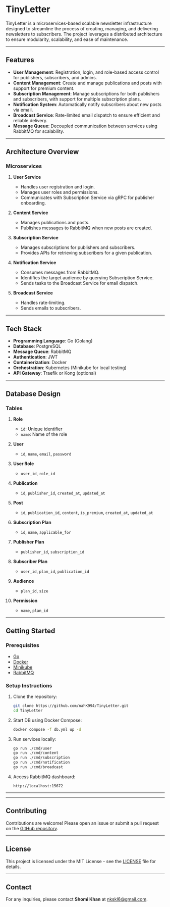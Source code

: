 # TinyLetter

TinyLetter is a microservices-based scalable newsletter infrastructure designed to streamline the process of creating, managing, and delivering newsletters to subscribers. The project leverages a distributed architecture to ensure modularity, scalability, and ease of maintenance.

---

## **Features**

- **User Management**: Registration, login, and role-based access control for publishers, subscribers, and admins.
- **Content Management**: Create and manage publications and posts with support for premium content.
- **Subscription Management**: Manage subscriptions for both publishers and subscribers, with support for multiple subscription plans.
- **Notification System**: Automatically notify subscribers about new posts via email.
- **Broadcast Service**: Rate-limited email dispatch to ensure efficient and reliable delivery.
- **Message Queue**: Decoupled communication between services using RabbitMQ for scalability.

---

## **Architecture Overview**

### **Microservices**

1. **User Service**
   - Handles user registration and login.
   - Manages user roles and permissions.
   - Communicates with Subscription Service via gRPC for publisher onboarding.

2. **Content Service**
   - Manages publications and posts.
   - Publishes messages to RabbitMQ when new posts are created.

3. **Subscription Service**
   - Manages subscriptions for publishers and subscribers.
   - Provides APIs for retrieving subscribers for a given publication.

4. **Notification Service**
   - Consumes messages from RabbitMQ.
   - Identifies the target audience by querying Subscription Service.
   - Sends tasks to the Broadcast Service for email dispatch.

5. **Broadcast Service**
   - Handles rate-limiting.
   - Sends emails to subscribers.

---

## **Tech Stack**

- **Programming Language**: Go (Golang)
- **Database**: PostgreSQL
- **Message Queue**: RabbitMQ
- **Authentication**: JWT
- **Containerization**: Docker
- **Orchestration**: Kubernetes (Minikube for local testing)
- **API Gateway**: Traefik or Kong (optional)

---

## **Database Design**

### **Tables**

1. **Role**
   - `id`: Unique identifier
   - `name`: Name of the role

2. **User**
   - `id`, `name`, `email`, `password`

3. **User Role**
   - `user_id`, `role_id`

4. **Publication**
   - `id`, `publisher_id`, `created_at`, `updated_at`

5. **Post**
   - `id`, `publication_id`, `content`, `is_premium`, `created_at`, `updated_at`

6. **Subscription Plan**
   - `id`, `name`, `applicable_for`

7. **Publisher Plan**
   - `publisher_id`, `subscription_id`

8. **Subscriber Plan**
   - `user_id`, `plan_id`, `publication_id`

9. **Audience**
   - `plan_id`, `size`

10. **Permission**
    - `name`, `plan_id`

---

## **Getting Started**

### **Prerequisites**

- [Go](https://golang.org/)
- [Docker](https://www.docker.com/)
- [Minikube](https://minikube.sigs.k8s.io/docs/)
- [RabbitMQ](https://www.rabbitmq.com/)

### **Setup Instructions**

1. Clone the repository:
   ```bash
   git clone https://github.com/nahK994/TinyLetter.git
   cd TinyLetter
   ```

2. Start DB using Docker Compose:
   ```bash
   docker compose -f db.yml up -d
   ```

3. Run services locally:
   ```bash
   go run ./cmd/user
   go run ./cmd/content
   go run ./cmd/subscription
   go run ./cmd/notification
   go run ./cmd/broadcast
   ```

4. Access RabbitMQ dashboard:
   ```
   http://localhost:15672
   ```

---

<!-- ## **Testing Locally**

1. Start Minikube:
   ```bash
   minikube start
   ```

2. Deploy services to Minikube:
   ```bash
   kubectl apply -f k8s/
   ```

3. Access the application via Minikube's IP address:
   ```bash
   minikube service list
   ```

--- -->

---

## **Contributing**

Contributions are welcome! Please open an issue or submit a pull request on the [GitHub repository](https://github.com/nahK994/TinyLetter).

---

## **License**

This project is licensed under the MIT License - see the [LICENSE](LICENSE) file for details.

---

## **Contact**

For any inquiries, please contact **Shomi Khan** at [nkskl6@gmail.com](mailto:nkskl6@gmail.com).
